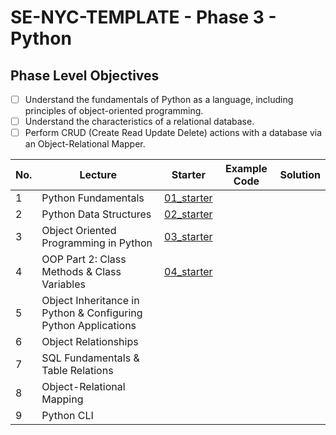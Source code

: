 # SE-NYC-TEMPLATE - Phase 3 - Python

## Phase Level Objectives

- [ ] Understand the fundamentals of Python as a language, including principles of object-oriented programming.
- [ ] Understand the characteristics of a relational database.
- [ ] Perform CRUD (Create Read Update Delete) actions with a database via an Object-Relational Mapper.

|No. | Lecture                          | Starter 	| Example Code 	| Solution 	|
|----|------------------------------	|:-----:	|--------	|---------	|
|1 | Python Fundamentals                                            |[01_starter](https://github.com/RikkuX491/SE-NYC-TEMPLATE-Phase-3/tree/01_starter)|||
|2 | Python Data Structures                                         |[02_starter](https://github.com/RikkuX491/SE-NYC-TEMPLATE-Phase-3/tree/02_starter)|||
|3 | Object Oriented Programming in Python                          |[03_starter](https://github.com/RikkuX491/SE-NYC-TEMPLATE-Phase-3/tree/03_starter)|||
|4 | OOP Part 2: Class Methods & Class Variables                    |[04_starter](https://github.com/RikkuX491/SE-NYC-TEMPLATE-Phase-3/tree/04_starter)|||
|5 | Object Inheritance in Python & Configuring Python Applications ||||
|6 | Object Relationships                                           ||||
|7 | SQL Fundamentals & Table Relations                             ||||
|8 | Object-Relational Mapping                                      ||||
|9 | Python CLI                                                     ||||